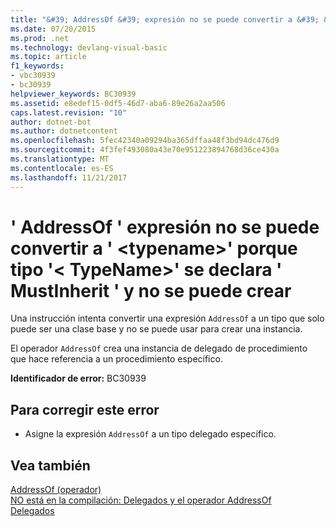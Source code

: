 ```yaml
---
title: "&#39; AddressOf &#39; expresión no se puede convertir a &#39; &lt;typename&gt;&#39; porque tipo &#39;&lt; TypeName&gt;&#39; se declara &#39; MustInherit &#39; y no se puede crear"
ms.date: 07/20/2015
ms.prod: .net
ms.technology: devlang-visual-basic
ms.topic: article
f1_keywords:
- vbc30939
- bc30939
helpviewer_keywords: BC30939
ms.assetid: e8edef15-0df5-46d7-aba6-89e26a2aa506
caps.latest.revision: "10"
author: dotnet-bot
ms.author: dotnetcontent
ms.openlocfilehash: 5fec42340a09294ba365dffaa48f3bd94dc476d9
ms.sourcegitcommit: 4f3fef493080a43e70e951223894768d36ce430a
ms.translationtype: MT
ms.contentlocale: es-ES
ms.lasthandoff: 11/21/2017
---
```

# <a name="39addressof39-expression-cannot-be-converted-to-39lttypenamegt39-because-type-39lttypenamegt39-is-declared-39mustinherit39-and-cannot-be-created"></a>&#39; AddressOf &#39; expresión no se puede convertir a &#39; &lt;typename&gt;&#39; porque tipo &#39;&lt; TypeName&gt;&#39; se declara &#39; MustInherit &#39; y no se puede crear
Una instrucción intenta convertir una expresión `AddressOf` a un tipo que solo puede ser una clase base y no se puede usar para crear una instancia.  
  
 El operador `AddressOf` crea una instancia de delegado de procedimiento que hace referencia a un procedimiento específico.  
  
 **Identificador de error:** BC30939  
  
## <a name="to-correct-this-error"></a>Para corregir este error  
  
-   Asigne la expresión `AddressOf` a un tipo delegado específico.  
  
## <a name="see-also"></a>Vea también  
 [AddressOf (operador)](../../visual-basic/language-reference/operators/addressof-operator.md)  
 [NO está en la compilación: Delegados y el operador AddressOf](http://msdn.microsoft.com/en-us/7b2ed932-8598-4355-b2f7-5cedb23ee86f)  
 [Delegados](../../visual-basic/programming-guide/language-features/delegates/index.md)
